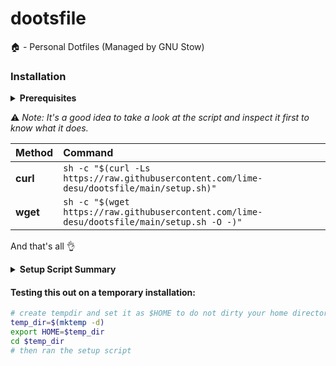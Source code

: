 # dootsfile
🏠 - Personal Dotfiles (Managed by GNU Stow)

### Installation

<details>
<summary><strong> Prerequisites </strong></summary>

Must have: `chsh curl git jq nvim stow tar wget zsh`
- **chsh** - for changing your default shell
- **curl/wget and jq** - for downloading stuff on github releases
- **nvim** - as for default editor
- **tar** - for extracting files
- **zsh** - for interactive shell
- **wl-copy** - for clipboard utilities on wayland (optional)
- **hotel** - trivago

Any Nerd Fonts installed on used by your terminal emulator to display icon 
(Highly Recommended: JetBrains Mono, since most of the config using this font)

You can use my script to download any Nerd Fonts
(requires [fzf](https://github.com/junegunn/fzf))
```
sh -c "$(curl -Ls https://raw.githubusercontent.com/lime-desu/dootsfile/main/bin/nf-dl)"
```
or
```
sh -c "$(wget https://raw.githubusercontent.com/lime-desu/dootsfile/main/bin/nf-dl -O -)"
```
</details>

⚠️ _Note: It's a good idea to take a look at the script and inspect it first to know what it does._ 

| Method    | Command                                                                                     |
| :-------- | :-----------------------------------------------------------------------------------------  |
| **curl**  | `sh -c "$(curl -Ls https://raw.githubusercontent.com/lime-desu/dootsfile/main/setup.sh)"`   |
| **wget**  | `sh -c "$(wget https://raw.githubusercontent.com/lime-desu/dootsfile/main/setup.sh -O -)"`  |

And that's all 👌

<details>
<summary><strong> Setup Script Summary </strong></summary>

  - This will get all the files from the source (and store it on `$HOME/Git/Local/dootsfile`)
  - Create symbolic links (using [stow](https://www.gnu.org/software/stow/) for bin, config, icons, and themes, based on xdg-spec directories. (Backup existing files and rename with `.doots` extension.)
  - Setup zsh as a default shell, after setting this up:
    - this will automatically install and use [Oh-My-Zsh](https://ohmyz.sh/) framework and download it's defined custom plugins
    - it will also download [Oh-My-Tmux](https://github.com/gpakosz/.tmux) too and tmux plugins
  - Set up Firefox/Librewolf search engine shortcuts, you can find it on `about:preferences#search`. (Not custom CSS).
    - shortcut for search engine for quick search, example `:gh` will search on github `:r/` will search subreddit, `:so` stackoverflow,`:y` youtube and etc.
  - Install [phinger-cursors](https://github.com/phisch/phinger-cursors) icons as a mouse/cursor theme and [adw-gtk3](https://github.com/lassekongo83/adw-gtk3) for consistent gtk looking theme (will fetch it from github releases)
  - If on Gnome De:
    - This will also import all my of Gnome Keybindings (including Custom keybindings, and Gnome Shell Shortcut aswell as [Pop!_Os-Shell](https://github.com/pop-os/shell) too)
  - Lastly, if Flatpak is installed, set it up and add the Flathub repository. Install useful apps like [Flatseal](https://flathub.org/apps/details/com.github.tchx84.Flatseal), [Extension Manager](https://flathub.org/apps/details/com.mattjakeman.ExtensionManager) (on Gnome), and [Junction](https://flathub.org/apps/details/re.sonny.Junction) (for fzf dependencies).
  
 **Additional note:**
> Before running the command make sure you're not on tmux first (some script will not work I found out when I'm inside tmux the $XDG_{CURRENT,SESSION}_DESKTOP became unset idk if this some tmux bug or not)

> The color scheme used is [Catppuccin Mocha](https://github.com/catppuccin) (which has already been set up and configured via its submodules.)

> In Neovim, I use Vanilla [Lazy Vim](https://www.lazyvim.org/) configuration, with the only modification being the Catppuccin color scheme and the Lualine. (idk how to it and i'm still nub)

 </details>
 
  #### Testing this out on a temporary installation:
  ```sh
  # create tempdir and set it as $HOME to do not dirty your home directory
  temp_dir=$(mktemp -d)
  export HOME=$temp_dir
  cd $temp_dir
  # then ran the setup script
  ```
